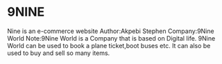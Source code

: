 # 9NINE
Nine is an e-commerce website 
Author:Akpebi Stephen
Company:9Nine World
Note:9Nine World is a Company that is based on Digital life. 
9Nine World can be used to book a plane ticket,boot buses etc.
It can also be used to buy and sell so many items.
